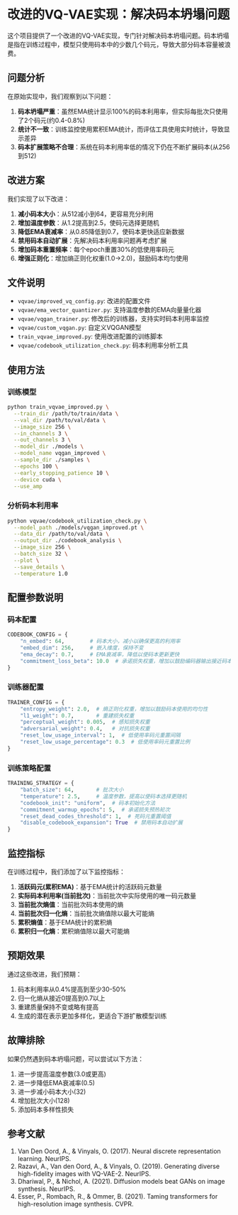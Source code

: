 # 改进的VQ-VAE实现：解决码本坍塌问题

这个项目提供了一个改进的VQ-VAE实现，专门针对解决码本坍塌问题。码本坍塌是指在训练过程中，模型只使用码本中的少数几个码元，导致大部分码本容量被浪费。

## 问题分析

在原始实现中，我们观察到以下问题：

1. **码本坍塌严重**：虽然EMA统计显示100%的码本利用率，但实际每批次只使用了2个码元(约0.4-0.8%)
2. **统计不一致**：训练监控使用累积EMA统计，而评估工具使用实时统计，导致显示差异
3. **码本扩展策略不合理**：系统在码本利用率低的情况下仍在不断扩展码本(从256到512)

## 改进方案

我们实现了以下改进：

1. **减小码本大小**：从512减小到64，更容易充分利用
2. **增加温度参数**：从1.2提高到2.5，使码元选择更随机
3. **降低EMA衰减率**：从0.85降低到0.7，使码本更快适应新数据
4. **禁用码本自动扩展**：先解决码本利用率问题再考虑扩展
5. **增加码本重置频率**：每个epoch重置30%的低使用率码元
6. **增强正则化**：增加熵正则化权重(1.0→2.0)，鼓励码本均匀使用

## 文件说明

- `vqvae/improved_vq_config.py`: 改进的配置文件
- `vqvae/ema_vector_quantizer.py`: 支持温度参数的EMA向量量化器
- `vqvae/vqgan_trainer.py`: 修改后的训练器，支持实时码本利用率监控
- `vqvae/custom_vqgan.py`: 自定义VQGAN模型
- `train_vqvae_improved.py`: 使用改进配置的训练脚本
- `vqvae/codebook_utilization_check.py`: 码本利用率分析工具

## 使用方法

### 训练模型

```bash
python train_vqvae_improved.py \
  --train_dir /path/to/train/data \
  --val_dir /path/to/val/data \
  --image_size 256 \
  --in_channels 3 \
  --out_channels 3 \
  --model_dir ./models \
  --model_name vqgan_improved \
  --sample_dir ./samples \
  --epochs 100 \
  --early_stopping_patience 10 \
  --device cuda \
  --use_amp
```

### 分析码本利用率

```bash
python vqvae/codebook_utilization_check.py \
  --model_path ./models/vqgan_improved.pt \
  --data_dir /path/to/val/data \
  --output_dir ./codebook_analysis \
  --image_size 256 \
  --batch_size 32 \
  --plot \
  --save_details \
  --temperature 1.0
```

## 配置参数说明

### 码本配置

```python
CODEBOOK_CONFIG = {
    "n_embed": 64,        # 码本大小，减小以确保更高的利用率
    "embed_dim": 256,     # 嵌入维度，保持不变
    "ema_decay": 0.7,     # EMA衰减率，降低以使码本更新更快
    "commitment_loss_beta": 10.0  # 承诺损失权重，增加以鼓励编码器输出接近码本向量
}
```

### 训练器配置

```python
TRAINER_CONFIG = {
    "entropy_weight": 2.0,  # 熵正则化权重，增加以鼓励码本使用的均匀性
    "l1_weight": 0.7,       # 重建损失权重
    "perceptual_weight": 0.005,  # 感知损失权重
    "adversarial_weight": 0.4,   # 对抗损失权重
    "reset_low_usage_interval": 1,  # 低使用率码元重置间隔
    "reset_low_usage_percentage": 0.3  # 低使用率码元重置比例
}
```

### 训练策略配置

```python
TRAINING_STRATEGY = {
    "batch_size": 64,       # 批次大小
    "temperature": 2.5,     # 温度参数，提高以使码本选择更随机
    "codebook_init": "uniform",  # 码本初始化方法
    "commitment_warmup_epochs": 5,  # 承诺损失预热轮次
    "reset_dead_codes_threshold": 1,  # 死码元重置阈值
    "disable_codebook_expansion": True  # 禁用码本自动扩展
}
```

## 监控指标

在训练过程中，我们添加了以下监控指标：

1. **活跃码元(累积EMA)**：基于EMA统计的活跃码元数量
2. **实际码本利用率(当前批次)**：当前批次中实际使用的唯一码元数量
3. **当前批次熵值**：当前批次码本使用的熵
4. **当前批次归一化熵**：当前批次熵值除以最大可能熵
5. **累积熵值**：基于EMA统计的累积熵
6. **累积归一化熵**：累积熵值除以最大可能熵

## 预期效果

通过这些改进，我们预期：

1. 码本利用率从0.4%提高到至少30-50%
2. 归一化熵从接近0提高到0.7以上
3. 重建质量保持不变或略有提高
4. 生成的潜在表示更加多样化，更适合下游扩散模型训练

## 故障排除

如果仍然遇到码本坍塌问题，可以尝试以下方法：

1. 进一步提高温度参数(3.0或更高)
2. 进一步降低EMA衰减率(0.5)
3. 进一步减小码本大小(32)
4. 增加批次大小(128)
5. 添加码本多样性损失

## 参考文献

1. Van Den Oord, A., & Vinyals, O. (2017). Neural discrete representation learning. NeurIPS.
2. Razavi, A., Van den Oord, A., & Vinyals, O. (2019). Generating diverse high-fidelity images with VQ-VAE-2. NeurIPS.
3. Dhariwal, P., & Nichol, A. (2021). Diffusion models beat GANs on image synthesis. NeurIPS.
4. Esser, P., Rombach, R., & Ommer, B. (2021). Taming transformers for high-resolution image synthesis. CVPR. 